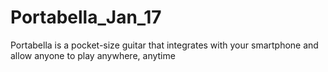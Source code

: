 # Portabella_Jan_17

Portabella is a pocket-size guitar that integrates with your smartphone and allow anyone to play anywhere, anytime
